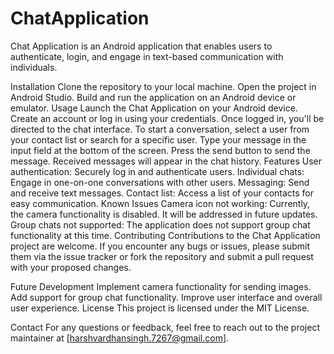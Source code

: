 # ChatApplication
Chat Application is an Android application that enables users to authenticate, login, and engage in text-based communication with individuals.

Installation
Clone the repository to your local machine.
Open the project in Android Studio.
Build and run the application on an Android device or emulator.
Usage
Launch the Chat Application on your Android device.
Create an account or log in using your credentials.
Once logged in, you'll be directed to the chat interface.
To start a conversation, select a user from your contact list or search for a specific user.
Type your message in the input field at the bottom of the screen.
Press the send button to send the message.
Received messages will appear in the chat history.
Features
User authentication: Securely log in and authenticate users.
Individual chats: Engage in one-on-one conversations with other users.
Messaging: Send and receive text messages.
Contact list: Access a list of your contacts for easy communication.
Known Issues
Camera icon not working: Currently, the camera functionality is disabled. It will be addressed in future updates.
Group chats not supported: The application does not support group chat functionality at this time.
Contributing
Contributions to the Chat Application project are welcome. If you encounter any bugs or issues, please submit them via the issue tracker or fork the repository and submit a pull request with your proposed changes.

Future Development
Implement camera functionality for sending images.
Add support for group chat functionality.
Improve user interface and overall user experience.
License
This project is licensed under the MIT License.

Contact
For any questions or feedback, feel free to reach out to the project maintainer at [harshvardhansingh.7267@gmail.com].
